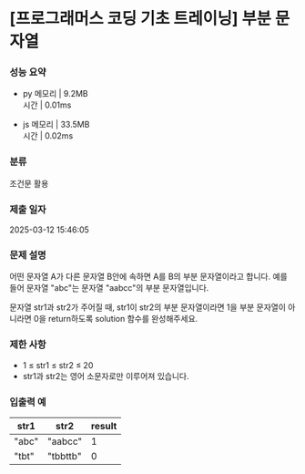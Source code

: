 # [프로그래머스 코딩 기초 트레이닝] 부분 문자열

### 성능 요약

- py
  메모리 | 9.2MB  
  시간 | 0.01ms

- js
  메모리 | 33.5MB  
  시간 | 0.02ms

### 분류

조건문 활용

### 제출 일자

2025-03-12 15:46:05

### 문제 설명

어떤 문자열 A가 다른 문자열 B안에 속하면 A를 B의 부분 문자열이라고 합니다. 예를 들어 문자열 "abc"는 문자열 "aabcc"의 부분 문자열입니다.

문자열 str1과 str2가 주어질 때, str1이 str2의 부분 문자열이라면 1을 부분 문자열이 아니라면 0을 return하도록 solution 함수를 완성해주세요.

### 제한 사항

- 1 ≤ str1 ≤ str2 ≤ 20
- str1과 str2는 영어 소문자로만 이루어져 있습니다.

### 입출력 예

| str1  | str2     | result |
| ----- | -------- | ------ |
| "abc" | "aabcc"  | 1      |
| "tbt" | "tbbttb" | 0      |

